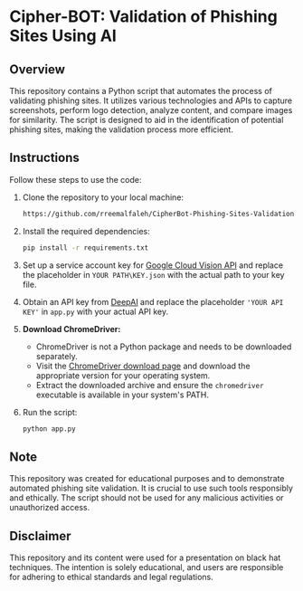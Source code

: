 # Cipher-BOT: Validation of Phishing Sites Using AI 

## Overview

This repository contains a Python script that automates the process of validating phishing sites. It utilizes various technologies and APIs to capture screenshots, perform logo detection, analyze content, and compare images for similarity. The script is designed to aid in the identification of potential phishing sites, making the validation process more efficient.

## Instructions

Follow these steps to use the code:

1. Clone the repository to your local machine:

    ```bash
    https://github.com/rreemalfaleh/CipherBot-Phishing-Sites-Validation.git
    ```

2. Install the required dependencies:

    ```bash
    pip install -r requirements.txt
    ```

3. Set up a service account key for [Google Cloud Vision API](https://cloud.google.com/vision?hl=en) and replace the placeholder in `YOUR PATH\KEY.json` with the actual path to your key file.

4. Obtain an API key from [DeepAI](https://deepai.org/machine-learning-model/image-similarity) and replace the placeholder `'YOUR API KEY'` in `app.py` with your actual API key.

5. **Download ChromeDriver:**
    - ChromeDriver is not a Python package and needs to be downloaded separately.
    - Visit the [ChromeDriver download page](hhttps://chromedriver.chromium.org/) and download the appropriate version for your operating system.
    - Extract the downloaded archive and ensure the `chromedriver` executable is available in your system's PATH.

6. Run the script:

    ```bash
    python app.py
    ```

## Note

This repository was created for educational purposes and to demonstrate automated phishing site validation. It is crucial to use such tools responsibly and ethically. The script should not be used for any malicious activities or unauthorized access.

## Disclaimer

This repository and its content were used for a presentation on black hat techniques. The intention is solely educational, and users are responsible for adhering to ethical standards and legal regulations.

